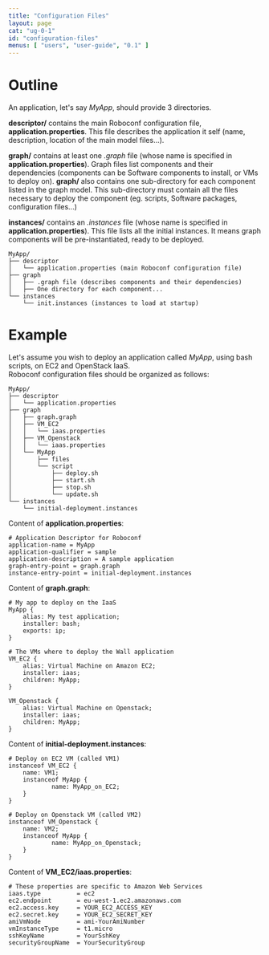 ```yaml
---
title: "Configuration Files"
layout: page
cat: "ug-0-1"
id: "configuration-files"
menus: [ "users", "user-guide", "0.1" ]
---
```


# Outline

An application, let's say *MyApp*, should provide 3 directories.

**descriptor/** contains the main Roboconf configuration file, **application.properties**.
This file describes the application it self (name, description, location of the main model files...).

**graph/** contains at least one *.graph* file (whose name is specified in **application.properties**).
Graph files list components and their dependencies (components can be Software components to install, or VMs to deploy on).
**graph/** also contains one sub-directory for each component listed in the graph model.
This sub-directory must contain all the files necessary to deploy the component (eg. scripts, Software packages, configuration files...)

**instances/** contains an *.instances* file (whose name is specified in **application.properties**).
This file lists all the initial instances. It means graph components will be pre-instantiated, ready to be deployed.

	MyApp/
	├── descriptor
	│   └── application.properties (main Roboconf configuration file)
	├── graph
	│   ├── .graph file (describes components and their dependencies)
	│   ├── One directory for each component...
	└── instances
    	└── init.instances (instances to load at startup)

# Example

Let's assume you wish to deploy an application called *MyApp*, using bash scripts, on EC2 and OpenStack IaaS.  
Roboconf configuration files should be organized as follows:

	MyApp/
	├── descriptor
	│   └── application.properties
	├── graph
	│   ├── graph.graph
	│   ├── VM_EC2
	│   │   └── iaas.properties
	│   ├── VM_Openstack
	│   │   └── iaas.properties
	│   └── MyApp
	│       ├── files
	│       └── script
	│           ├── deploy.sh
	│           ├── start.sh
	│           ├── stop.sh
	│           └── update.sh
	└── instances
	    └── initial-deployment.instances

Content of **application.properties**:

``` properties
# Application Descriptor for Roboconf
application-name = MyApp
application-qualifier = sample
application-description = A sample application
graph-entry-point = graph.graph
instance-entry-point = initial-deployment.instances
```

Content of **graph.graph**:

    # My app to deploy on the IaaS
    MyApp {
        alias: My test application;
        installer: bash;
        exports: ip;
    }

    # The VMs where to deploy the Wall application
    VM_EC2 {
        alias: Virtual Machine on Amazon EC2;
        installer: iaas;
        children: MyApp;
    }
    
    VM_Openstack {
        alias: Virtual Machine on Openstack;
        installer: iaas;
        children: MyApp;
    }

Content of **initial-deployment.instances**:

    # Deploy on EC2 VM (called VM1)
    instanceof VM_EC2 {
        name: VM1;
        instanceof MyApp {
                name: MyApp_on_EC2;
        }
    }
    
    # Deploy on Openstack VM (called VM2)
    instanceof VM_Openstack {
        name: VM2;
        instanceof MyApp {
                name: MyApp_on_Openstack;
        }
    }

Content of **VM_EC2/iaas.properties**:

``` properties
# These properties are specific to Amazon Web Services
iaas.type          = ec2
ec2.endpoint       = eu-west-1.ec2.amazonaws.com
ec2.access.key     = YOUR_EC2_ACCESS_KEY
ec2.secret.key     = YOUR_EC2_SECRET_KEY
amiVmNode          = ami-YourAmiNumber
vmInstanceType     = t1.micro
sshKeyName         = YourSshKey
securityGroupName  = YourSecurityGroup
```

